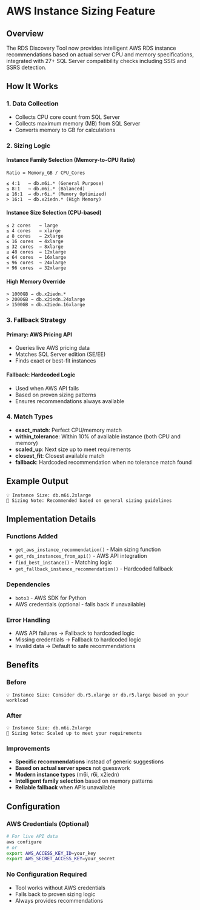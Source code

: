 # AWS Instance Sizing Feature

## Overview
The RDS Discovery Tool now provides intelligent AWS RDS instance recommendations based on actual server CPU and memory specifications, integrated with 27+ SQL Server compatibility checks including SSIS and SSRS detection.

## How It Works

### 1. Data Collection
- Collects CPU core count from SQL Server
- Collects maximum memory (MB) from SQL Server
- Converts memory to GB for calculations

### 2. Sizing Logic

#### Instance Family Selection (Memory-to-CPU Ratio)
```
Ratio = Memory_GB / CPU_Cores

≤ 4:1   → db.m6i.* (General Purpose)
≤ 8:1   → db.m6i.* (Balanced)  
≤ 16:1  → db.r6i.* (Memory Optimized)
> 16:1  → db.x2iedn.* (High Memory)
```

#### Instance Size Selection (CPU-based)
```
≤ 2 cores   → large
≤ 4 cores   → xlarge
≤ 8 cores   → 2xlarge
≤ 16 cores  → 4xlarge
≤ 32 cores  → 8xlarge
≤ 48 cores  → 12xlarge
≤ 64 cores  → 16xlarge
≤ 96 cores  → 24xlarge
> 96 cores  → 32xlarge
```

#### High Memory Override
```
> 1000GB → db.x2iedn.*
> 2000GB → db.x2iedn.24xlarge
> 1500GB → db.x2iedn.16xlarge
```

### 3. Fallback Strategy

#### Primary: AWS Pricing API
- Queries live AWS pricing data
- Matches SQL Server edition (SE/EE)
- Finds exact or best-fit instances

#### Fallback: Hardcoded Logic
- Used when AWS API fails
- Based on proven sizing patterns
- Ensures recommendations always available

### 4. Match Types
- **exact_match**: Perfect CPU/memory match
- **within_tolerance**: Within 10% of available instance (both CPU and memory)
- **scaled_up**: Next size up to meet requirements
- **closest_fit**: Closest available match
- **fallback**: Hardcoded recommendation when no tolerance match found

## Example Output

```
💡 Instance Size: db.m6i.2xlarge
📝 Sizing Note: Recommended based on general sizing guidelines
```

## Implementation Details

### Functions Added
- `get_aws_instance_recommendation()` - Main sizing function
- `get_rds_instances_from_api()` - AWS API integration
- `find_best_instance()` - Matching logic
- `get_fallback_instance_recommendation()` - Hardcoded fallback

### Dependencies
- `boto3` - AWS SDK for Python
- AWS credentials (optional - falls back if unavailable)

### Error Handling
- AWS API failures → Fallback to hardcoded logic
- Missing credentials → Fallback to hardcoded logic
- Invalid data → Default to safe recommendations

## Benefits

### Before
```
💡 Instance Size: Consider db.r5.xlarge or db.r5.large based on your workload
```

### After
```
💡 Instance Size: db.m6i.2xlarge
📝 Sizing Note: Scaled up to meet your requirements
```

### Improvements
- **Specific recommendations** instead of generic suggestions
- **Based on actual server specs** not guesswork
- **Modern instance types** (m6i, r6i, x2iedn)
- **Intelligent family selection** based on memory patterns
- **Reliable fallback** when APIs unavailable

## Configuration

### AWS Credentials (Optional)
```bash
# For live API data
aws configure
# or
export AWS_ACCESS_KEY_ID=your_key
export AWS_SECRET_ACCESS_KEY=your_secret
```

### No Configuration Required
- Tool works without AWS credentials
- Falls back to proven sizing logic
- Always provides recommendations
